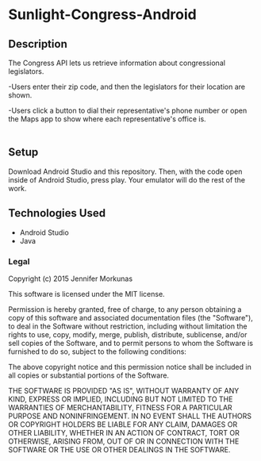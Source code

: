 # Sunlight-Congress-Android

## Description

The Congress API lets us retrieve information about congressional legislators. 

-Users enter their zip code, and then the legislators for their location are shown.

-Users click a button to dial their representative's phone number or open the Maps app to show where each representative's office is.<br><br>

## Setup

Download Android Studio and this repository. Then, with the code open inside of Android Studio, press play. Your emulator will do the rest of the work.

## Technologies Used

- Android Studio
- Java

### Legal

Copyright (c) 2015 Jennifer Morkunas

This software is licensed under the MIT license.

Permission is hereby granted, free of charge, to any person obtaining a copy
of this software and associated documentation files (the "Software"), to deal
in the Software without restriction, including without limitation the rights
to use, copy, modify, merge, publish, distribute, sublicense, and/or sell
copies of the Software, and to permit persons to whom the Software is
furnished to do so, subject to the following conditions:

The above copyright notice and this permission notice shall be included in
all copies or substantial portions of the Software.

THE SOFTWARE IS PROVIDED "AS IS", WITHOUT WARRANTY OF ANY KIND, EXPRESS OR
IMPLIED, INCLUDING BUT NOT LIMITED TO THE WARRANTIES OF MERCHANTABILITY,
FITNESS FOR A PARTICULAR PURPOSE AND NONINFRINGEMENT. IN NO EVENT SHALL THE
AUTHORS OR COPYRIGHT HOLDERS BE LIABLE FOR ANY CLAIM, DAMAGES OR OTHER
LIABILITY, WHETHER IN AN ACTION OF CONTRACT, TORT OR OTHERWISE, ARISING FROM,
OUT OF OR IN CONNECTION WITH THE SOFTWARE OR THE USE OR OTHER DEALINGS IN
THE SOFTWARE.
